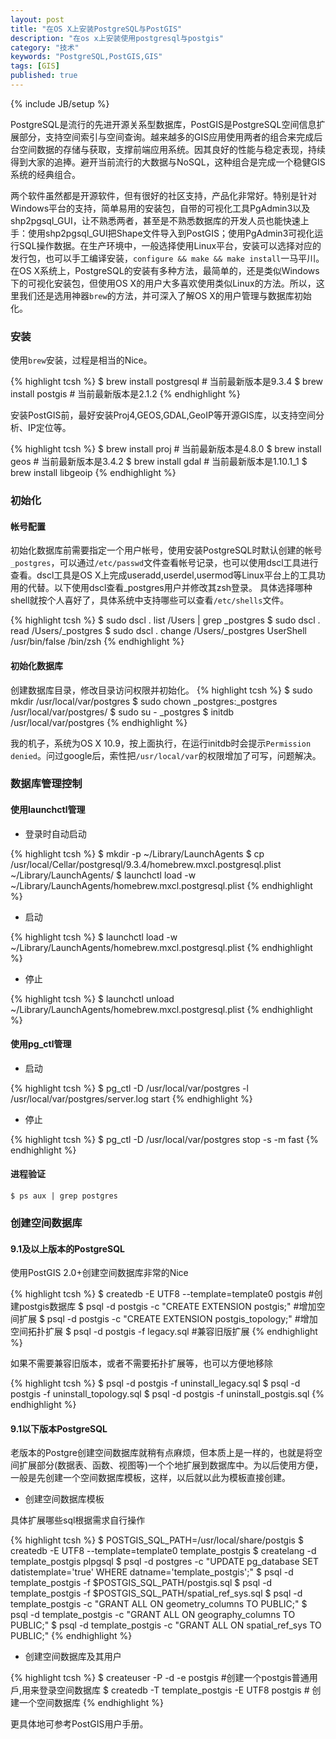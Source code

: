 ```yaml
---
layout: post
title: "在OS X上安装PostgreSQL与PostGIS"
description: "在os x上安装使用postgresql与postgis"
category: "技术"
keywords: "PostgreSQL,PostGIS,GIS"
tags: [GIS]
published: true
---
```

{% include JB/setup %}

PostgreSQL是流行的先进开源关系型数据库，PostGIS是PostgreSQL空间信息扩展部分，支持空间索引与空间查询。越来越多的GIS应用使用两者的组合来完成后台空间数据的存储与获取，支撑前端应用系统。因其良好的性能与稳定表现，持续得到大家的追捧。避开当前流行的大数据与NoSQL，这种组合是完成一个稳健GIS系统的经典组合。

两个软件虽然都是开源软件，但有很好的社区支持，产品化非常好。特别是针对Windows平台的支持，简单易用的安装包，自带的可视化工具PgAdmin3以及shp2pgsql_GUI，让不熟悉两者，甚至是不熟悉数据库的开发人员也能快速上手：使用shp2pgsql_GUI把Shape文件导入到PostGIS；使用PgAdmin3可视化运行SQL操作数据。在生产环境中，一般选择使用Linux平台，安装可以选择对应的发行包，也可以手工编译安装，`configure && make && make install`一马平川。在OS X系统上，PostgreSQL的安装有多种方法，最简单的，还是类似Windows下的可视化安装包，但使用OS X的用户大多喜欢使用类似Linux的方法。所以，这里我们还是选用神器`brew`的方法，并可深入了解OS X的用户管理与数据库初始化。

### 安装

使用`brew`安装，过程是相当的Nice。

{% highlight tcsh %}
$ brew install postgresql   # 当前最新版本是9.3.4
$ brew install postgis      # 当前最新版本是2.1.2
{% endhighlight %}

安装PostGIS前，最好安装Proj4,GEOS,GDAL,GeoIP等开源GIS库，以支持空间分析、IP定位等。

{% highlight tcsh %}
$ brew install proj     # 当前最新版本是4.8.0
$ brew install geos     # 当前最新版本是3.4.2
$ brew install gdal     # 当前最新版本是1.10.1_1
$ brew install libgeoip
{% endhighlight %}


### 初始化

#### 帐号配置

初始化数据库前需要指定一个用户帐号，使用安装PostgreSQL时默认创建的帐号`_postgres`，可以通过`/etc/passwd`文件查看帐号记录，也可以使用dscl工具进行查看。dscl工具是OS X上完成useradd,userdel,usermod等Linux平台上的工具功用的代替。以下使用dscl查看_postgres用户并修改其zsh登录。
具体选择哪种shell就按个人喜好了，具体系统中支持哪些可以查看`/etc/shells`文件。

{% highlight tcsh %}
$ sudo dscl . list /Users | grep _postgres
$ sudo dscl . read /Users/_postgres
$ sudo dscl . change /Users/_postgres UserShell /usr/bin/false /bin/zsh
{% endhighlight %}

#### 初始化数据库

创建数据库目录，修改目录访问权限并初始化。
{% highlight tcsh %}
$ sudo mkdir /usr/local/var/postgres
$ sudo chown _postgres:_postgres /usr/local/var/postgres/
$ sudo su - _postgres
$ initdb /usr/local/var/postgres
{% endhighlight %}

我的机子，系统为OS X 10.9，按上面执行，在运行initdb时会提示`Permission denied`。问过google后，索性把`/usr/local/var`的权限增加了可写，问题解决。

### 数据库管理控制

#### 使用launchctl管理

* 登录时自动启动

{% highlight tcsh %}
$ mkdir -p ~/Library/LaunchAgents
$ cp /usr/local/Cellar/postgresql/9.3.4/homebrew.mxcl.postgresql.plist ~/Library/LaunchAgents/
$ launchctl load -w ~/Library/LaunchAgents/homebrew.mxcl.postgresql.plist
{% endhighlight %}

* 启动

{% highlight tcsh %}
$ launchctl load -w ~/Library/LaunchAgents/homebrew.mxcl.postgresql.plist
{% endhighlight %}

* 停止

{% highlight tcsh %}
$ launchctl unload  ~/Library/LaunchAgents/homebrew.mxcl.postgresql.plist
{% endhighlight %}

#### 使用pg_ctl管理

* 启动

{% highlight tcsh %}
$ pg_ctl -D /usr/local/var/postgres -l /usr/local/var/postgres/server.log start
{% endhighlight %}

* 停止

{% highlight tcsh %}
$ pg_ctl -D /usr/local/var/postgres stop -s -m fast
{% endhighlight %}

#### 进程验证

`$ ps aux | grep postgres`

### 创建空间数据库

#### 9.1及以上版本的PostgreSQL

使用PostGIS 2.0+创建空间数据库非常的Nice

{% highlight tcsh %}
$ createdb -E UTF8 --template=template0 postgis     #创建postgis数据库
$ psql -d postgis -c "CREATE EXTENSION postgis;"    #增加空间扩展
$ psql -d postgis -c "CREATE EXTENSION postgis_topology;"   #增加空间拓扑扩展
$ psql -d postgis -f legacy.sql                     #兼容旧版扩展
{% endhighlight %}

如果不需要兼容旧版本，或者不需要拓扑扩展等，也可以方便地移除

{% highlight tcsh %}
$ psql -d postgis -f uninstall_legacy.sql
$ psql -d postgis -f uninstall_topology.sql
$ psql -d postgis -f uninstall_postgis.sql
{% endhighlight %}

#### 9.1以下版本PostgreSQL

老版本的Postgre创建空间数据库就稍有点麻烦，但本质上是一样的，也就是将空间扩展部分(数据表、函数、视图等)一个个地扩展到数据库中。为以后使用方便，一般是先创建一个空间数据库模板，这样，以后就以此为模板直接创建。

* 创建空间数据库模板

具体扩展哪些sql根据需求自行操作

{% highlight tcsh %}
$ POSTGIS_SQL_PATH=/usr/local/share/postgis
$ createdb -E UTF8 --template=template0 template_postgis
$ createlang -d template_postgis plpgsql
$ psql -d postgres -c "UPDATE pg_database SET datistemplate='true' WHERE datname='template_postgis';"
$ psql -d template_postgis -f $POSTGIS_SQL_PATH/postgis.sql
$ psql -d template_postgis -f $POSTGIS_SQL_PATH/spatial_ref_sys.sql
$ psql -d template_postgis -c "GRANT ALL ON geometry_columns TO PUBLIC;"
$ psql -d template_postgis -c "GRANT ALL ON geography_columns TO PUBLIC;"
$ psql -d template_postgis -c "GRANT ALL ON spatial_ref_sys TO PUBLIC;"
{% endhighlight %}

* 创建空间数据库及其用户

{% highlight tcsh %}
$ createuser -P -d -e postgis   #创建一个postgis普通用戶,用来登录空间数据库
$ createdb -T template_postgis -E UTF8 postgis # 创建一个空间数据库
{% endhighlight %}

更具体地可参考PostGIS用户手册。

